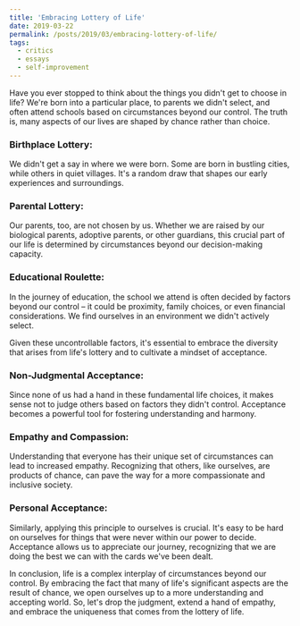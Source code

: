```yaml
---
title: 'Embracing Lottery of Life'
date: 2019-03-22
permalink: /posts/2019/03/embracing-lottery-of-life/
tags:
  - critics
  - essays
  - self-improvement
---
```


Have you ever stopped to think about the things you didn't get to choose in life? We're born into a particular place, to parents we didn't select, and often attend schools based on circumstances beyond our control. The truth is, many aspects of our lives are shaped by chance rather than choice.

### Birthplace Lottery:
We didn't get a say in where we were born. Some are born in bustling cities, while others in quiet villages. It's a random draw that shapes our early experiences and surroundings.

### Parental Lottery:
Our parents, too, are not chosen by us. Whether we are raised by our biological parents, adoptive parents, or other guardians, this crucial part of our life is determined by circumstances beyond our decision-making capacity.

### Educational Roulette:
In the journey of education, the school we attend is often decided by factors beyond our control – it could be proximity, family choices, or even financial considerations. We find ourselves in an environment we didn't actively select.

Given these uncontrollable factors, it's essential to embrace the diversity that arises from life's lottery and to cultivate a mindset of acceptance.

### Non-Judgmental Acceptance:
Since none of us had a hand in these fundamental life choices, it makes sense not to judge others based on factors they didn't control. Acceptance becomes a powerful tool for fostering understanding and harmony.

### Empathy and Compassion:
Understanding that everyone has their unique set of circumstances can lead to increased empathy. Recognizing that others, like ourselves, are products of chance, can pave the way for a more compassionate and inclusive society.

### Personal Acceptance:
Similarly, applying this principle to ourselves is crucial. It's easy to be hard on ourselves for things that were never within our power to decide. Acceptance allows us to appreciate our journey, recognizing that we are doing the best we can with the cards we've been dealt.

In conclusion, life is a complex interplay of circumstances beyond our control. By embracing the fact that many of life's significant aspects are the result of chance, we open ourselves up to a more understanding and accepting world. So, let's drop the judgment, extend a hand of empathy, and embrace the uniqueness that comes from the lottery of life.
